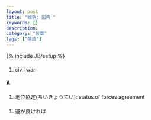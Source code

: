 ```yaml
---
layout: post
title: "戦争: 国内 "
keywords: []
description: 
category: "言葉"
tags: ["英語"]
---
```

{% include JB/setup %}

####
1. civil war



#### A
1. 地位協定(ちいきょうてい): status of forces agreement


#### 
1. 運が良ければ

